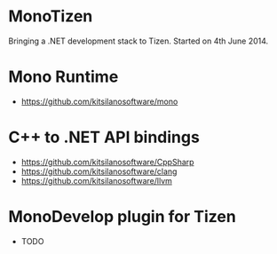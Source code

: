 MonoTizen
=========

Bringing a .NET development stack to Tizen.    Started on 4th June 2014.


Mono Runtime
============
* https://github.com/kitsilanosoftware/mono

C++ to .NET API bindings
========================
* https://github.com/kitsilanosoftware/CppSharp
* https://github.com/kitsilanosoftware/clang
* https://github.com/kitsilanosoftware/llvm

MonoDevelop plugin for Tizen
============================
* TODO
